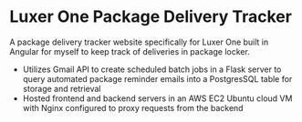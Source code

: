 # Luxer One Package Delivery Tracker

A package delivery tracker website specifically for Luxer One built in Angular for myself to keep track of deliveries in package locker.
- Utilizes Gmail API to create scheduled batch jobs in a Flask server to query automated package reminder emails into a PostgresSQL table for storage and retrieval
- Hosted frontend and backend servers in an AWS EC2 Ubuntu cloud VM with Nginx configured to proxy requests from the backend